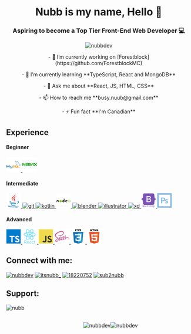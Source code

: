 <h1 align="center">Nubb is my name, Hello 👋</h1>
<h3 align="center">Aspiring to become a Top Tier Front-End Web Developer 💻</h3> <p align="center"> <img src="https://komarev.com/ghpvc/?username=nubbdev&label=Profile%20views&color=0e75b6&style=for-the-badge" alt="nubbdev" /> </p>

<p align=center>
- 🔭 I’m currently working on [Forestblock](https://github.com/ForestblockMC)
</p>
<p align=center>
- 🌱 I’m currently learning **TypeScript, React and MongoDB**
</p>
<p align=center>
- 💬 Ask me about **React, JS, HTML, CSS**
</p>
<p align=center>
- 📫 How to reach me **busy.nuub@gmail.com**
</p>
<p align=center>
- ⚡ Fun fact **I'm Canadian**
</p>



<h2 align="left">Experience</h2>
<p align="left"> 
    <h4>Beginner</h4>
        <a href="https://www.mysql.com/" target="_blank" rel="noreferrer"> <img src="https://raw.githubusercontent.com/devicons/devicon/master/icons/mysql/mysql-original-wordmark.svg" alt="mysql" width="40" height="40"/> </a> 
        <a href="https://www.nginx.com" target="_blank" rel="noreferrer"> <img src="https://raw.githubusercontent.com/devicons/devicon/master/icons/nginx/nginx-original.svg" alt="nginx" width="40" height="40"/> </a> 
    <h4>Intermediate</h4>
    <a href="https://www.java.com" target="_blank" rel="noreferrer"> <img src="https://raw.githubusercontent.com/devicons/devicon/master/icons/java/java-original.svg" alt="java" width="40" height="40"/> </a> 
        <a href="https://git-scm.com/" target="_blank" rel="noreferrer"> <img src="https://www.vectorlogo.zone/logos/git-scm/git-scm-icon.svg" alt="git" width="40" height="40"/> </a> 
        <a href="https://kotlinlang.org" target="_blank" rel="noreferrer"> <img src="https://www.vectorlogo.zone/logos/kotlinlang/kotlinlang-icon.svg" alt="kotlin" width="40" height="40"/> </a> 
        <a href="https://nodejs.org" target="_blank" rel="noreferrer"> <img src="https://raw.githubusercontent.com/devicons/devicon/master/icons/nodejs/nodejs-original-wordmark.svg" alt="nodejs" width="40" height="40"/> </a> 
        <a href="https://www.blender.org/" target="_blank" rel="noreferrer"> <img src="https://download.blender.org/branding/community/blender_community_badge_white.svg" alt="blender" width="40" height="40"/> </a> 
        <a href="https://www.adobe.com/in/products/illustrator.html" target="_blank" rel="noreferrer"> <img src="https://www.vectorlogo.zone/logos/adobe_illustrator/adobe_illustrator-icon.svg" alt="illustrator" width="40" height="40"/> </a> 
        <a href="https://www.adobe.com/products/xd.html" target="_blank" rel="noreferrer"> <img src="https://cdn.worldvectorlogo.com/logos/adobe-xd.svg" alt="xd" width="40" height="40"/> </a>
        <a href="https://getbootstrap.com" target="_blank" rel="noreferrer"> <img src="https://raw.githubusercontent.com/devicons/devicon/master/icons/bootstrap/bootstrap-plain-wordmark.svg" alt="bootstrap" width="40" height="40"/> </a> 
        <a href="https://www.photoshop.com/en" target="_blank" rel="noreferrer"> <img src="https://raw.githubusercontent.com/devicons/devicon/master/icons/photoshop/photoshop-line.svg" alt="photoshop" width="40" height="40"/> </a> 
    <h4>Advanced</h4>
    <a href="https://www.typescriptlang.org/" target="_blank" rel="noreferrer"> <img src="https://raw.githubusercontent.com/devicons/devicon/master/icons/typescript/typescript-original.svg" alt="typescript" width="40" height="40"/> </a>
    <a href="https://reactjs.org/" target="_blank" rel="noreferrer"> <img src="https://raw.githubusercontent.com/devicons/devicon/master/icons/react/react-original-wordmark.svg" alt="react" width="40" height="40"/> </a> 
    <a href="https://developer.mozilla.org/en-US/docs/Web/JavaScript" target="_blank" rel="noreferrer"> <img src="https://raw.githubusercontent.com/devicons/devicon/master/icons/javascript/javascript-original.svg" alt="javascript" width="40" height="40"/> </a> 
        <a href="https://sass-lang.com" target="_blank" rel="noreferrer"> <img src="https://raw.githubusercontent.com/devicons/devicon/master/icons/sass/sass-original.svg" alt="sass" width="40" height="40"/> </a> 
        <a href="https://www.w3schools.com/css/" target="_blank" rel="noreferrer"> <img src="https://raw.githubusercontent.com/devicons/devicon/master/icons/css3/css3-original-wordmark.svg" alt="css3" width="40" height="40"/> </a> 
        <a href="https://www.w3.org/html/" target="_blank" rel="noreferrer"> <img src="https://raw.githubusercontent.com/devicons/devicon/master/icons/html5/html5-original-wordmark.svg" alt="html5" width="40" height="40"/> </a> 
</p>

<h2 align="left">Connect with me:</h3>
<p align="left">
    <a href="https://codepen.io/nubbdev" target="blank"><img align="center" src="https://raw.githubusercontent.com/rahuldkjain/github-profile-readme-generator/master/src/images/icons/Social/codepen.svg" alt="nubbdev" height="30" width="40" /></a>
    <a href="https://twitter.com/itsnubb_" target="blank"><img align="center" src="https://raw.githubusercontent.com/rahuldkjain/github-profile-readme-generator/master/src/images/icons/Social/twitter.svg" alt="itsnubb_" height="30" width="40" /></a>
    <a href="https://stackoverflow.com/users/18220752" target="blank"><img align="center" src="https://raw.githubusercontent.com/rahuldkjain/github-profile-readme-generator/master/src/images/icons/Social/stack-overflow.svg" alt="18220752" height="30" width="40" /></a>
    <a href="https://instagram.com/sub2nubb" target="blank"><img align="center" src="https://raw.githubusercontent.com/rahuldkjain/github-profile-readme-generator/master/src/images/icons/Social/instagram.svg" alt="sub2nubb" height="30" width="40" /></a>
</p>

<h2 align="left">Support:</h3>
    <p><a href="https://www.buymeacoffee.com/nubb"> <img align="left" src="https://cdn.buymeacoffee.com/buttons/v2/default-yellow.png" height="50" width="210" alt="nubb" /></a></p><br><br>

<p><img align="left" src="https://github-readme-stats.vercel.app/api/top-langs?username=nubbdev&show_icons=true&locale=en&layout=compact" alt="nubbdev" /></p>
<p>&nbsp;<img align="left" src="https://github-readme-stats.vercel.app/api?username=nubbdev&show_icons=true&locale=en" alt="nubbdev" /></p>
